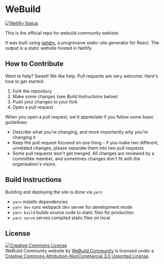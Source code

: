 # WeBuild

[![Netlify Status](https://api.netlify.com/api/v1/badges/ba693dc5-f63b-4eef-a2b5-e36687dc8cca/deploy-status)](https://app.netlify.com/sites/webuild-community/deploys)

This is the official repo for webuild.community webiste.

It was built using [gatsby](https://github.com/gatsbyjs/gatsby), a progressive static-site generator for React. The output is a static website hosted in Netlify.

## How to Contribute

Want to help? Sweet! We like help. Pull requests are very welcome. Here's how
to get started:

1. Fork the repository
2. Make some changes (see _Build Instructions_ below)
3. Push your changes to your fork
4. Open a pull request

When you open a pull request, we'd appreciate if you follow some basic
guidelines:

- Describe what you're changing, and more importantly _why_ you're changing it
- Keep the pull request focused on one thing - if you make two different,
  unrelated changes, please separate them into two pull requests
- Some pull requests won't get merged. All changes are reviewed by a committee
  member, and sometimes changes don't fit with the organisation's vision.

## Build Instructions

Building and deploying the site is done via `yarn`

- `yarn` installs dependencies
- `yarn dev` runs webpack dev server for development mode
- `yarn build` builds source code to static files for production
- `yarn serve` serves compiled static files on local

## License

<a rel="license" href="http://creativecommons.org/licenses/by-nc/3.0/"><img alt="Creative Commons License" style="border-width:0" src="http://i.creativecommons.org/l/by-nc/3.0/88x31.png" /></a><br /><span xmlns:dct="http://purl.org/dc/terms/" property="dct:title">WeBuild Community website</span> by <a xmlns:cc="http://creativecommons.org/ns#" href="https://webuild.community" property="cc:attributionName" rel="cc:attributionURL">WeBuild Community</a> is licensed under a <a rel="license" href="http://creativecommons.org/licenses/by-nc/3.0/">Creative Commons Attribution-NonCommercial 3.0 Unported License</a>.<br />
